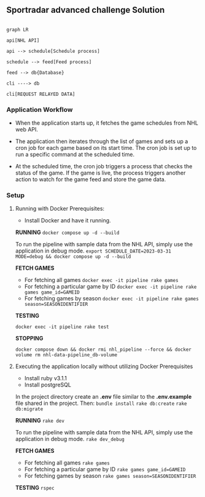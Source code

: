 ## Sportradar advanced challenge Solution

  

```mermaid

graph LR

api[NHL API]

api --> schedule[Schedule process]

schedule --> feed[Feed process]

feed --> db{Database}

cli ----> db

cli[REQUEST RELAYED DATA]

```

### Application Workflow

- When the application starts up, it fetches the game schedules from NHL web API.

- The application then iterates through the list of games and sets up a cron job for each game based on its start time. The cron job is set up to run a specific command at the scheduled time.

- At the scheduled time, the cron job triggers a process that checks the status of the game. If the game is live, the process triggers another action to watch for the game feed and store the game data.

### Setup

 1. Running with Docker
	Prerequisites:
	- Install Docker and have it running.
	
	**RUNNING**
	`docker compose up -d --build`
	
	To run the pipeline with sample data from the NHL API, simply use the application in debug mode.
	`export SCHEDULE_DATE=2023-03-31 MODE=debug && docker compose up -d --build`
	
	**FETCH GAMES**
	- For fetching all games
		`docker exec -it pipeline rake games`
	- For fetching a particular game by ID
		`docker exec -it pipeline rake games game_id=GAMEID`
	- For fetching games by season
		`docker exec -it pipeline rake games season=SEASONIDENTIFIER`

	**TESTING**

	`docker exec -it pipeline rake test`

	**STOPPING**

	`docker compose down && docker rmi nhl_pipeline --force && docker volume rm nhl-data-pipeline_db-volume`

2. Executing the application locally without utilizing Docker
	Prerequisites
	- Install ruby v3.1.1
	- Install postgreSQL

	In the project directory create an **.env** file similar to the **.env.example** file shared in the project.
	Then:
	`bundle install`
	`rake db:create`
	`rake db:migrate`
	
	**RUNNING**
	`rake dev`
	
	To run the pipeline with sample data from the NHL API, simply use the application in debug mode.
	`rake dev_debug`
	
	**FETCH GAMES**
	- For fetching all games
		`rake games`
	- For fetching a particular game by ID
		`rake games game_id=GAMEID`
	- For fetching games by season
		`rake games season=SEASONIDENTIFIER`

	**TESTING**
	`rspec`
	